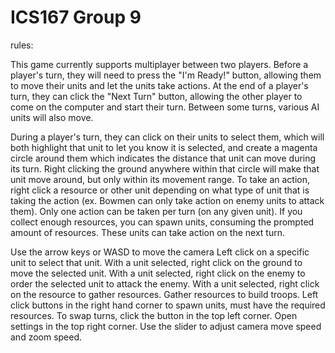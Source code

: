 # ICS167 Group 9

rules:

This game currently supports multiplayer between two players. Before a player's turn, they will need to press the "I'm Ready!" button, allowing them to move their units and let the units take actions. At the end of a player's turn, they can click the "Next Turn" button, allowing the other player to come on the computer and start their turn. Between some turns, various AI units will also move. 
 
During a player's turn, they can click on their units to select them, which will both highlight that unit to let you know it is selected, and create a magenta circle around them which indicates the distance that unit can move during its turn. Right clicking the ground anywhere within that circle will make that unit move around, but only within its movement range. To take an action, right click a resource or other unit depending on what type of unit that is taking the action (ex. Bowmen can only take action on enemy units to attack them). Only one action can be taken per turn (on any given unit). If you collect enough resources, you can spawn units, consuming the prompted amount of resources. These units can take action on the next turn.

 
Use the arrow keys or WASD to move the camera
Left click on a specific unit to select that unit.
With a unit selected, right click on the ground to move the selected unit.
With a unit selected, right click on the enemy to order the selected unit to attack the enemy.
With a unit selected, right click on the resource to gather resources.
Gather resources to build troops.
Left click buttons in the right hand corner to spawn units, must have the required resources.
To swap turns, click the button in the top left corner.
Open settings in the top right corner.  Use the slider to adjust camera move speed and zoom speed.

